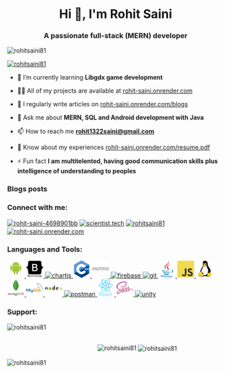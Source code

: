 <h1 align="center">Hi 👋, I'm Rohit Saini</h1>
<h3 align="center">A passionate full-stack (MERN) developer</h3>

<p align="left"> <img src="https://komarev.com/ghpvc/?username=rohitsaini81&label=Profile%20views&color=0e75b6&style=flat" alt="rohitsaini81" /> </p>

<p align="left"> <a href="https://github.com/ryo-ma/github-profile-trophy"><img src="https://github-profile-trophy.vercel.app/?username=rohitsaini81" alt="rohitsaini81" /></a> </p>

- 🌱 I’m currently learning **Libgdx game development**

- 👨‍💻 All of my projects are available at [rohit-saini.onrender.com](rohit-saini.onrender.com)

- 📝 I regularly write articles on [rohit-saini.onrender.com/blogs](rohit-saini.onrender.com/blogs)

- 💬 Ask me about **MERN, SQL and Android development with Java**

- 📫 How to reach me **rohit1322saini@gmail.com**

- 📄 Know about my experiences [rohit-saini.onrender.com/resume.pdf](rohit-saini.onrender.com/resume.pdf)

- ⚡ Fun fact **I am multitelented, having good communication skills plus intelligence of understanding to peoples**

### Blogs posts
<!-- BLOG-POST-LIST:START -->
<!-- BLOG-POST-LIST:END -->

<h3 align="left">Connect with me:</h3>
<p align="left">
<a href="https://linkedin.com/in/rohit-saini-4698901bb" target="blank"><img align="center" src="https://raw.githubusercontent.com/rahuldkjain/github-profile-readme-generator/master/src/images/icons/Social/linked-in-alt.svg" alt="rohit-saini-4698901bb" height="30" width="40" /></a>
<a href="https://instagram.com/scientist.tech" target="blank"><img align="center" src="https://raw.githubusercontent.com/rahuldkjain/github-profile-readme-generator/master/src/images/icons/Social/instagram.svg" alt="scientist.tech" height="30" width="40" /></a>
<a href="https://auth.geeksforgeeks.org/user/rohitsaini81" target="blank"><img align="center" src="https://raw.githubusercontent.com/rahuldkjain/github-profile-readme-generator/master/src/images/icons/Social/geeks-for-geeks.svg" alt="rohitsaini81" height="30" width="40" /></a>
<a href="/rohit-saini.onrender.com" target="blank"><img align="center" src="https://raw.githubusercontent.com/rahuldkjain/github-profile-readme-generator/master/src/images/icons/Social/rss.svg" alt="rohit-saini.onrender.com" height="30" width="40" /></a>
</p>

<h3 align="left">Languages and Tools:</h3>
<p align="left"> <a href="https://developer.android.com" target="_blank" rel="noreferrer"> <img src="https://raw.githubusercontent.com/devicons/devicon/master/icons/android/android-original-wordmark.svg" alt="android" width="40" height="40"/> </a> <a href="https://getbootstrap.com" target="_blank" rel="noreferrer"> <img src="https://raw.githubusercontent.com/devicons/devicon/master/icons/bootstrap/bootstrap-plain-wordmark.svg" alt="bootstrap" width="40" height="40"/> </a> <a href="https://www.chartjs.org" target="_blank" rel="noreferrer"> <img src="https://www.chartjs.org/media/logo-title.svg" alt="chartjs" width="40" height="40"/> </a> <a href="https://www.w3schools.com/cpp/" target="_blank" rel="noreferrer"> <img src="https://raw.githubusercontent.com/devicons/devicon/master/icons/cplusplus/cplusplus-original.svg" alt="cplusplus" width="40" height="40"/> </a> <a href="https://expressjs.com" target="_blank" rel="noreferrer"> <img src="https://raw.githubusercontent.com/devicons/devicon/master/icons/express/express-original-wordmark.svg" alt="express" width="40" height="40"/> </a> <a href="https://firebase.google.com/" target="_blank" rel="noreferrer"> <img src="https://www.vectorlogo.zone/logos/firebase/firebase-icon.svg" alt="firebase" width="40" height="40"/> </a> <a href="https://git-scm.com/" target="_blank" rel="noreferrer"> <img src="https://www.vectorlogo.zone/logos/git-scm/git-scm-icon.svg" alt="git" width="40" height="40"/> </a> <a href="https://www.java.com" target="_blank" rel="noreferrer"> <img src="https://raw.githubusercontent.com/devicons/devicon/master/icons/java/java-original.svg" alt="java" width="40" height="40"/> </a> <a href="https://developer.mozilla.org/en-US/docs/Web/JavaScript" target="_blank" rel="noreferrer"> <img src="https://raw.githubusercontent.com/devicons/devicon/master/icons/javascript/javascript-original.svg" alt="javascript" width="40" height="40"/> </a> <a href="https://www.linux.org/" target="_blank" rel="noreferrer"> <img src="https://raw.githubusercontent.com/devicons/devicon/master/icons/linux/linux-original.svg" alt="linux" width="40" height="40"/> </a> <a href="https://www.mongodb.com/" target="_blank" rel="noreferrer"> <img src="https://raw.githubusercontent.com/devicons/devicon/master/icons/mongodb/mongodb-original-wordmark.svg" alt="mongodb" width="40" height="40"/> </a> <a href="https://www.mysql.com/" target="_blank" rel="noreferrer"> <img src="https://raw.githubusercontent.com/devicons/devicon/master/icons/mysql/mysql-original-wordmark.svg" alt="mysql" width="40" height="40"/> </a> <a href="https://nodejs.org" target="_blank" rel="noreferrer"> <img src="https://raw.githubusercontent.com/devicons/devicon/master/icons/nodejs/nodejs-original-wordmark.svg" alt="nodejs" width="40" height="40"/> </a> <a href="https://postman.com" target="_blank" rel="noreferrer"> <img src="https://www.vectorlogo.zone/logos/getpostman/getpostman-icon.svg" alt="postman" width="40" height="40"/> </a> <a href="https://reactjs.org/" target="_blank" rel="noreferrer"> <img src="https://raw.githubusercontent.com/devicons/devicon/master/icons/react/react-original-wordmark.svg" alt="react" width="40" height="40"/> </a> <a href="https://sass-lang.com" target="_blank" rel="noreferrer"> <img src="https://raw.githubusercontent.com/devicons/devicon/master/icons/sass/sass-original.svg" alt="sass" width="40" height="40"/> </a> <a href="https://unity.com/" target="_blank" rel="noreferrer"> <img src="https://www.vectorlogo.zone/logos/unity3d/unity3d-icon.svg" alt="unity" width="40" height="40"/> </a> </p>

<h3 align="left">Support:</h3>
<p><a href="https://www.buymeacoffee.com/rohitsaini81"> <img align="left" src="https://cdn.buymeacoffee.com/buttons/v2/default-yellow.png" height="50" width="210" alt="rohitsaini81" /></a></p><br><br>

<p><img align="left" src="https://github-readme-stats.vercel.app/api/top-langs?username=rohitsaini81&show_icons=true&locale=en&layout=compact" alt="rohitsaini81" /></p>

<p>&nbsp;<img align="center" src="https://github-readme-stats.vercel.app/api?username=rohitsaini81&show_icons=true&locale=en" alt="rohitsaini81" /></p>

<p><img align="center" src="https://github-readme-streak-stats.herokuapp.com/?user=rohitsaini81&" alt="rohitsaini81" /></p>

